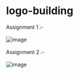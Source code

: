 # logo-building
Assignment 1 :- <br/><br/>
![image](https://github.com/Sonia-saini/logo-building/assets/105914181/55f146b5-7c79-4038-a5e4-efa954f13cf6)
<br/><br/>
Assignment 2 :-<br/><br/>
![image](https://github.com/Sonia-saini/logo-building/assets/105914181/ff3dd17d-5173-4627-82a5-ccb8aa6a5a2d)
